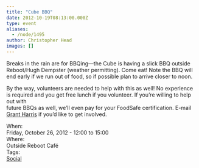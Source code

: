 ```yaml
---
title: "Cube BBQ"
date: 2012-10-19T08:13:00.000Z
type: event
aliases:
  - /node/1495
author: Christopher Head
images: []
---
```


<div class="field field-name-body field-type-text-with-summary field-label-hidden"><div class="field-items"><div class="field-item even"><p>Breaks in the rain are for BBQing&#x2014;the Cube is having a slick BBQ outside Reboot/Hugh Dempster (weather permitting). Come eat! Note the BBQ will end early if we run out of food, so if possible plan to arrive closer to noon.</p>
<p>By the way, volunteers are needed to help with this as well! No experience is required and you get free lunch if you volunteer. If you&#x2019;re willing to help out with<br>
future BBQs as well, we&#x2019;ll even pay for your FoodSafe certification. E-mail <a href="/cdn-cgi/l/email-protection#f1878182b185999492849394df9290">Grant Harris</a> if you&#x2019;d like to get involved.</p>
</div></div></div><div class="field field-name-field-dates field-type-datetime field-label-above"><div class="field-label">When:&#xA0;</div><div class="field-items"><div class="field-item even"><span class="date-display-single">Friday, October 26, 2012 - <span class="date-display-range"><span class="date-display-start">12:00</span> to <span class="date-display-end">15:00</span></span></span></div></div></div><div class="field field-name-field-location field-type-text field-label-above"><div class="field-label">Where:&#xA0;</div><div class="field-items"><div class="field-item even">Outside Reboot Caf&#xE9;</div></div></div>    <footer>
    <div class="field field-name-field-tags field-type-taxonomy-term-reference field-label-above"><div class="field-label">Tags:&#xA0;</div><div class="field-items"><div class="field-item even"><a href="/social">Social</a></div></div></div>      </footer>